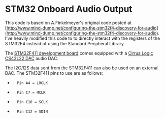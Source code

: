 STM32 Onboard Audio Output
==========================

This code is based on A.Finkelmeyer's original code posted at [http://www.mind-dump.net/configuring-the-stm32f4-discovery-for-audio](http://www.mind-dump.net/configuring-the-stm32f4-discovery-for-audio). I've heavily modified this code to to directly interact with the registers of the STM32F4 instead of using the Standard Peripheral Library.

The [STM32F411 development board](http://www.st.com/en/microcontrollers/stm32f411.html?querycriteria=productId=LN1877) comes equipped with a [Cirrus Logic CS43L22 DAC](https://www.cirrus.com/products/cs43l22/) audio DAC.

The I2C/I2S data sent from the STM32F411 can also be used on an external DAC.  The STM32F411 pins to use are as follows:
-       Pin A4 = LRCLK
-       Pin C7 = MCLK
-       Pin C10 = SCLK
-       Pin C12 = SDIN

